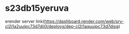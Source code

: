 # s23db15yeruva

erender server link(https://dashboard.render.com/web/srv-cl2i1a2uuipc73d7dii0/deploys/dep-cl2i1aquuipc73d7disg)